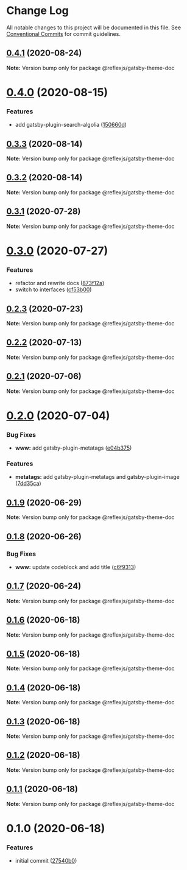 # Change Log

All notable changes to this project will be documented in this file.
See [Conventional Commits](https://conventionalcommits.org) for commit guidelines.

## [0.4.1](https://github.com/reflexjs/reflex/compare/@reflexjs/gatsby-theme-doc@0.4.0...@reflexjs/gatsby-theme-doc@0.4.1) (2020-08-24)

**Note:** Version bump only for package @reflexjs/gatsby-theme-doc





# [0.4.0](https://github.com/reflexjs/reflex/compare/@reflexjs/gatsby-theme-doc@0.3.3...@reflexjs/gatsby-theme-doc@0.4.0) (2020-08-15)


### Features

* add gatsby-plugin-search-algolia ([150660d](https://github.com/reflexjs/reflex/commit/150660dd5fd009e33dc78c161e863f2a0dc49d8f))





## [0.3.3](https://github.com/reflexjs/reflex/compare/@reflexjs/gatsby-theme-doc@0.3.2...@reflexjs/gatsby-theme-doc@0.3.3) (2020-08-14)

**Note:** Version bump only for package @reflexjs/gatsby-theme-doc





## [0.3.2](https://github.com/reflexjs/reflex/compare/@reflexjs/gatsby-theme-doc@0.3.1...@reflexjs/gatsby-theme-doc@0.3.2) (2020-08-14)

**Note:** Version bump only for package @reflexjs/gatsby-theme-doc





## [0.3.1](https://github.com/reflexjs/reflex/compare/@reflexjs/gatsby-theme-doc@0.3.0...@reflexjs/gatsby-theme-doc@0.3.1) (2020-07-28)

**Note:** Version bump only for package @reflexjs/gatsby-theme-doc





# [0.3.0](https://github.com/reflexjs/reflex/compare/@reflexjs/gatsby-theme-doc@0.2.3...@reflexjs/gatsby-theme-doc@0.3.0) (2020-07-27)


### Features

* refactor and rewrite docs ([873f12a](https://github.com/reflexjs/reflex/commit/873f12af775622b5c3d66a3eb1083213b8a3d70c))
* switch to interfaces ([cf53b00](https://github.com/reflexjs/reflex/commit/cf53b00b4ac2d09e4089635cbad1223ca3932a15))





## [0.2.3](https://github.com/reflexjs/reflex/compare/@reflexjs/gatsby-theme-doc@0.2.2...@reflexjs/gatsby-theme-doc@0.2.3) (2020-07-23)

**Note:** Version bump only for package @reflexjs/gatsby-theme-doc





## [0.2.2](https://github.com/reflexjs/reflex/compare/@reflexjs/gatsby-theme-doc@0.2.1...@reflexjs/gatsby-theme-doc@0.2.2) (2020-07-13)

**Note:** Version bump only for package @reflexjs/gatsby-theme-doc





## [0.2.1](https://github.com/reflexjs/reflex/compare/@reflexjs/gatsby-theme-doc@0.2.0...@reflexjs/gatsby-theme-doc@0.2.1) (2020-07-06)

**Note:** Version bump only for package @reflexjs/gatsby-theme-doc





# [0.2.0](https://github.com/reflexjs/reflex/compare/@reflexjs/gatsby-theme-doc@0.1.9...@reflexjs/gatsby-theme-doc@0.2.0) (2020-07-04)


### Bug Fixes

* **www:** add gatsby-plugin-metatags ([e04b375](https://github.com/reflexjs/reflex/commit/e04b3752dcae505d6c25628a54d503bfc7c4ae18))


### Features

* **metatags:** add gatsby-plugin-metatags and gatsby-plugin-image ([7dd35ca](https://github.com/reflexjs/reflex/commit/7dd35ca5a88f686f11a0f3772d4eaaa640842ba9))





## [0.1.9](https://github.com/reflexjs/reflex/compare/@reflexjs/gatsby-theme-doc@0.1.8...@reflexjs/gatsby-theme-doc@0.1.9) (2020-06-29)

**Note:** Version bump only for package @reflexjs/gatsby-theme-doc





## [0.1.8](https://github.com/reflexjs/reflex/compare/@reflexjs/gatsby-theme-doc@0.1.7...@reflexjs/gatsby-theme-doc@0.1.8) (2020-06-26)


### Bug Fixes

* **www:** update codeblock and add title ([c6f9313](https://github.com/reflexjs/reflex/commit/c6f93138337bf4dbec57d5f1d1131538c90ec303))





## [0.1.7](https://github.com/reflexjs/reflex/compare/@reflexjs/gatsby-theme-doc@0.1.6...@reflexjs/gatsby-theme-doc@0.1.7) (2020-06-24)

**Note:** Version bump only for package @reflexjs/gatsby-theme-doc





## [0.1.6](https://github.com/reflexjs/reflex/compare/@reflexjs/gatsby-theme-doc@0.1.5...@reflexjs/gatsby-theme-doc@0.1.6) (2020-06-18)

**Note:** Version bump only for package @reflexjs/gatsby-theme-doc





## [0.1.5](https://github.com/reflexjs/reflex/compare/@reflexjs/gatsby-theme-doc@0.1.4...@reflexjs/gatsby-theme-doc@0.1.5) (2020-06-18)

**Note:** Version bump only for package @reflexjs/gatsby-theme-doc





## [0.1.4](https://github.com/reflexjs/reflex/compare/@reflexjs/gatsby-theme-doc@0.1.3...@reflexjs/gatsby-theme-doc@0.1.4) (2020-06-18)

**Note:** Version bump only for package @reflexjs/gatsby-theme-doc





## [0.1.3](https://github.com/reflexjs/reflex/compare/@reflexjs/gatsby-theme-doc@0.1.2...@reflexjs/gatsby-theme-doc@0.1.3) (2020-06-18)

**Note:** Version bump only for package @reflexjs/gatsby-theme-doc





## [0.1.2](https://github.com/reflexjs/reflex/compare/@reflexjs/gatsby-theme-doc@0.1.1...@reflexjs/gatsby-theme-doc@0.1.2) (2020-06-18)

**Note:** Version bump only for package @reflexjs/gatsby-theme-doc





## [0.1.1](https://github.com/reflexjs/reflex/compare/@reflexjs/gatsby-theme-doc@0.1.0...@reflexjs/gatsby-theme-doc@0.1.1) (2020-06-18)

**Note:** Version bump only for package @reflexjs/gatsby-theme-doc





# 0.1.0 (2020-06-18)


### Features

* initial commit ([27540b0](https://github.com/reflexjs/reflex/commit/27540b022a849212a21894b05df928e5e6b19456))
